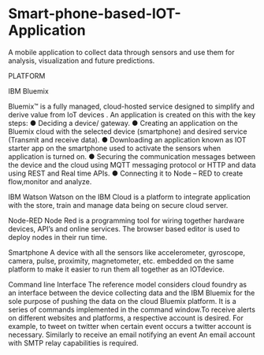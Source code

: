 # Smart-phone-based-IOT-Application
A mobile application to collect data through sensors and use them for analysis, visualization and future predictions. 

PLATFORM

IBM Bluemix

Bluemix™ is a fully managed, cloud-hosted service designed to simplify and derive value from IoT devices . An application is created on this with
the key steps:
● Deciding a device/ gateway.
● Creating an application on the Bluemix cloud with the selected device (smartphone) and desired service (Transmit and receive data).
● Downloading an application known as IOT starter app on the smartphone used to activate the sensors when application is turned on.
● Securing the communication messages between the device and the cloud using MQTT messaging protocol or HTTP and data using REST and Real time APIs.
● Connecting it to Node – RED to create flow,monitor and analyze.

IBM Watson
Watson on the IBM Cloud is a platform to integrate application with the store, train and manage data being on secure cloud server.

Node-RED
Node Red is a programming tool for wiring together hardware devices, API’s and online services. The browser based editor is used to deploy nodes in
their run time.

Smartphone
A device with all the sensors like accelerometer, gyroscope, camera, pulse, proximity, magnetometer, etc. embedded on the same platform to make it easier to run them all together as an IOTdevice.

Command line Interface
The reference model considers cloud foundry as an interface between the device collecting data and the IBM Bluemix for the sole purpose of pushing the data on the cloud Bluemix platform. It is a series of
commands implemented in the command window.To receive alerts on different websites and platforms, a respective account is desired. For example, to tweet on twitter when certain event occurs a twitter account is necessary. Similarly to receive an email notifying an event An email
account with SMTP relay capabilities is required.
